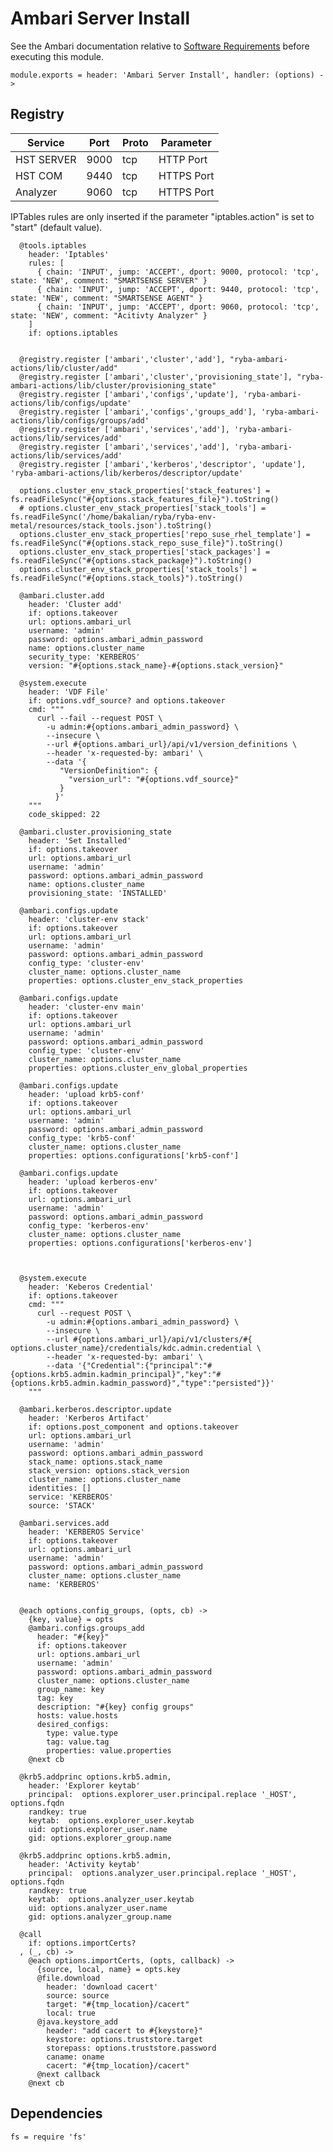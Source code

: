 
# Ambari Server Install

See the Ambari documentation relative to [Software Requirements][sr] before
executing this module.

    module.exports = header: 'Ambari Server Install', handler: (options) ->
      
## Registry

| Service    | Port  | Proto | Parameter       |
|------------|-------|-------|-----------------|
| HST SERVER | 9000  |  tcp  |  HTTP Port      |
| HST COM    | 9440  |  tcp  |  HTTPS Port     |
| Analyzer   | 9060  |  tcp  |  HTTPS Port     |

IPTables rules are only inserted if the parameter "iptables.action" is set to
"start" (default value).

      @tools.iptables
        header: 'Iptables'
        rules: [
          { chain: 'INPUT', jump: 'ACCEPT', dport: 9000, protocol: 'tcp', state: 'NEW', comment: "SMARTSENSE SERVER" }
          { chain: 'INPUT', jump: 'ACCEPT', dport: 9440, protocol: 'tcp', state: 'NEW', comment: "SMARTSENSE AGENT" }
          { chain: 'INPUT', jump: 'ACCEPT', dport: 9060, protocol: 'tcp', state: 'NEW', comment: "Acitivty Analyzer" }
        ]
        if: options.iptables


      @registry.register ['ambari','cluster','add'], "ryba-ambari-actions/lib/cluster/add"
      @registry.register ['ambari','cluster','provisioning_state'], "ryba-ambari-actions/lib/cluster/provisioning_state"
      @registry.register ['ambari','configs','update'], 'ryba-ambari-actions/lib/configs/update'
      @registry.register ['ambari','configs','groups_add'], 'ryba-ambari-actions/lib/configs/groups/add'
      @registry.register ['ambari','services','add'], 'ryba-ambari-actions/lib/services/add'
      @registry.register ['ambari','services','add'], 'ryba-ambari-actions/lib/services/add'
      @registry.register ['ambari','kerberos','descriptor', 'update'], 'ryba-ambari-actions/lib/kerberos/descriptor/update'

      options.cluster_env_stack_properties['stack_features'] = fs.readFileSync("#{options.stack_features_file}").toString()
      # options.cluster_env_stack_properties['stack_tools'] = fs.readFileSync('/home/bakalian/ryba/ryba-env-metal/resources/stack_tools.json').toString()
      options.cluster_env_stack_properties['repo_suse_rhel_template'] = fs.readFileSync("#{options.stack_repo_suse_file}").toString()
      options.cluster_env_stack_properties['stack_packages'] = fs.readFileSync("#{options.stack_package}").toString()
      options.cluster_env_stack_properties['stack_tools'] = fs.readFileSync("#{options.stack_tools}").toString()

      @ambari.cluster.add
        header: 'Cluster add'
        if: options.takeover
        url: options.ambari_url
        username: 'admin'
        password: options.ambari_admin_password
        name: options.cluster_name
        security_type: 'KERBEROS'
        version: "#{options.stack_name}-#{options.stack_version}"

      @system.execute
        header: 'VDF File'
        if: options.vdf_source? and options.takeover
        cmd: """
          curl --fail --request POST \
            -u admin:#{options.ambari_admin_password} \
            --insecure \
            --url #{options.ambari_url}/api/v1/version_definitions \
            --header 'x-requested-by: ambari' \
            --data '{
               "VersionDefinition": {
                 "version_url": "#{options.vdf_source}"
               }
              }'
        """
        code_skipped: 22

      @ambari.cluster.provisioning_state
        header: 'Set Installed'
        if: options.takeover
        url: options.ambari_url
        username: 'admin'
        password: options.ambari_admin_password
        name: options.cluster_name
        provisioning_state: 'INSTALLED'

      @ambari.configs.update
        header: 'cluster-env stack'
        if: options.takeover
        url: options.ambari_url
        username: 'admin'
        password: options.ambari_admin_password
        config_type: 'cluster-env'
        cluster_name: options.cluster_name
        properties: options.cluster_env_stack_properties

      @ambari.configs.update
        header: 'cluster-env main'
        if: options.takeover
        url: options.ambari_url
        username: 'admin'
        password: options.ambari_admin_password
        config_type: 'cluster-env'
        cluster_name: options.cluster_name
        properties: options.cluster_env_global_properties

      @ambari.configs.update
        header: 'upload krb5-conf'
        if: options.takeover
        url: options.ambari_url
        username: 'admin'
        password: options.ambari_admin_password
        config_type: 'krb5-conf'
        cluster_name: options.cluster_name
        properties: options.configurations['krb5-conf']

      @ambari.configs.update
        header: 'upload kerberos-env'
        if: options.takeover
        url: options.ambari_url
        username: 'admin'
        password: options.ambari_admin_password
        config_type: 'kerberos-env'
        cluster_name: options.cluster_name
        properties: options.configurations['kerberos-env']


      
      @system.execute
        header: 'Keberos Credential'
        if: options.takeover
        cmd: """
          curl --request POST \
            -u admin:#{options.ambari_admin_password} \
            --insecure \
            --url #{options.ambari_url}/api/v1/clusters/#{ options.cluster_name}/credentials/kdc.admin.credential \
            --header 'x-requested-by: ambari' \
            --data '{"Credential":{"principal":"#{options.krb5.admin.kadmin_principal}","key":"#{options.krb5.admin.kadmin_password}","type":"persisted"}}'
        """
      
      @ambari.kerberos.descriptor.update
        header: 'Kerberos Artifact'
        if: options.post_component and options.takeover
        url: options.ambari_url
        username: 'admin'
        password: options.ambari_admin_password
        stack_name: options.stack_name
        stack_version: options.stack_version
        cluster_name: options.cluster_name
        identities: []
        service: 'KERBEROS'
        source: 'STACK'
      
      @ambari.services.add
        header: 'KERBEROS Service'
        if: options.takeover
        url: options.ambari_url
        username: 'admin'
        password: options.ambari_admin_password
        cluster_name: options.cluster_name
        name: 'KERBEROS'

        
      @each options.config_groups, (opts, cb) ->
        {key, value} = opts
        @ambari.configs.groups_add
          header: "#{key}"
          if: options.takeover
          url: options.ambari_url
          username: 'admin'
          password: options.ambari_admin_password
          cluster_name: options.cluster_name
          group_name: key
          tag: key
          description: "#{key} config groups"
          hosts: value.hosts
          desired_configs: 
            type: value.type
            tag: value.tag
            properties: value.properties
        @next cb

      @krb5.addprinc options.krb5.admin,
        header: 'Explorer keytab'
        principal:  options.explorer_user.principal.replace '_HOST', options.fqdn
        randkey: true
        keytab:  options.explorer_user.keytab
        uid: options.explorer_user.name
        gid: options.explorer_group.name

      @krb5.addprinc options.krb5.admin,
        header: 'Activity keytab'
        principal:  options.analyzer_user.principal.replace '_HOST', options.fqdn
        randkey: true
        keytab:  options.analyzer_user.keytab
        uid: options.analyzer_user.name
        gid: options.analyzer_group.name

      @call
        if: options.importCerts?
      , (_, cb) ->
        @each options.importCerts, (opts, callback) ->
          {source, local, name} = opts.key
          @file.download
            header: 'download cacert'
            source: source
            target: "#{tmp_location}/cacert"
            local: true
          @java.keystore_add
            header: "add cacert to #{keystore}"
            keystore: options.truststore.target
            storepass: options.truststore.password
            caname: oname
            cacert: "#{tmp_location}/cacert"
          @next callback
        @next cb

## Dependencies

    fs = require 'fs'

[sr]: http://docs.hortonworks.com/HDPDocuments/Ambari-2.2.2.0/bk_Installing_HDP_AMB/content/_meet_minimum_system_requirements.html
